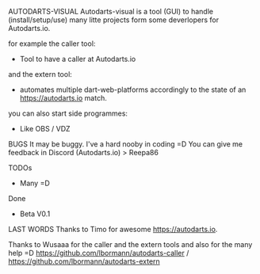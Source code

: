 AUTODARTS-VISUAL
Autodarts-visual is a tool (GUI) to handle (install/setup/use) many litte projects form some deverlopers for Autodarts.io.

for example the caller tool:
 - Tool to have a caller at Autodarts.io

and the extern tool:
 - automates multiple dart-web-platforms accordingly to the state of an https://autodarts.io match.

you can also start side programmes:
 - Like OBS / VDZ

BUGS
It may be buggy. I've a hard nooby in coding =D You can give me feedback in Discord (Autodarts.io) > Reepa86

TODOs
 - Many =D


Done
 - Beta V0.1

LAST WORDS
Thanks to Timo for awesome https://autodarts.io. 

Thanks to Wusaaa for the caller and the extern tools and also for the many help =D 
https://github.com/lbormann/autodarts-caller / https://github.com/lbormann/autodarts-extern
